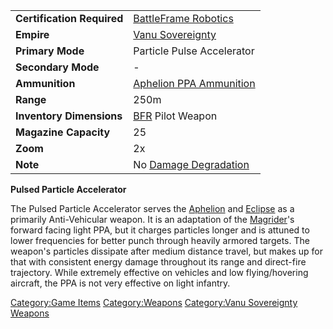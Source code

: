 |                            |                                                                  |
| -------------------------- | ---------------------------------------------------------------- |
| **Certification Required** | [BattleFrame Robotics](BattleFrame_Robotics.md "wikilink")       |
| **Empire**                 | [Vanu Sovereignty](Vanu_Sovereignty.md "wikilink")               |
| **Primary Mode**           | Particle Pulse Accelerator                                       |
| **Secondary Mode**         | \-                                                               |
| **Ammunition**             | [Aphelion PPA Ammunition](Aphelion_PPA_Ammunition.md "wikilink") |
| **Range**                  | 250m                                                             |
| **Inventory Dimensions**   | [BFR](BFR.md "wikilink") Pilot Weapon                            |
| **Magazine Capacity**      | 25                                                               |
| **Zoom**                   | 2x                                                               |
| **Note**                   | No [Damage Degradation](Damage_Degradation.md "wikilink")        |

**Pulsed Particle Accelerator**

The Pulsed Particle Accelerator serves the
[Aphelion](Aphelion.md "wikilink") and [Eclipse](Eclipse.md "wikilink") as a
primarily Anti-Vehicular weapon. It is an adaptation of the
[Magrider](Magrider.md "wikilink")'s forward facing light PPA, but it
charges particles longer and is attuned to lower frequencies for better
punch through heavily armored targets. The weapon's particles dissipate
after medium distance travel, but makes up for that with consistent
energy damage throughout its range and direct-fire trajectory. While
extremely effective on vehicles and low flying/hovering aircraft, the
PPA is not very effective on light infantry.

[Category:Game Items](Category:Game_Items.md "wikilink")
[Category:Weapons](Category:Weapons.md "wikilink") [Category:Vanu
Sovereignty Weapons](Category:Vanu_Sovereignty_Weapons.md "wikilink")
